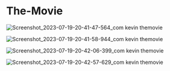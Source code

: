 # The-Movie

![Screenshot_2023-07-19-20-41-47-564_com kevin themovie](https://github.com/kevin-monapara89/The-Movie/assets/120078202/afab262e-73f5-4ed8-bf1d-ade7c7356294)

![Screenshot_2023-07-19-20-41-58-944_com kevin themovie](https://github.com/kevin-monapara89/The-Movie/assets/120078202/183ec949-465d-4e67-bc07-f3dc4e74b096)

![Screenshot_2023-07-19-20-42-06-399_com kevin themovie](https://github.com/kevin-monapara89/The-Movie/assets/120078202/fc946cef-ad6b-4e93-a767-bd6a254e9fce)

![Screenshot_2023-07-19-20-42-57-629_com kevin themovie](https://github.com/kevin-monapara89/The-Movie/assets/120078202/3cc592b1-25a5-4f97-b7f9-65012a690319)
